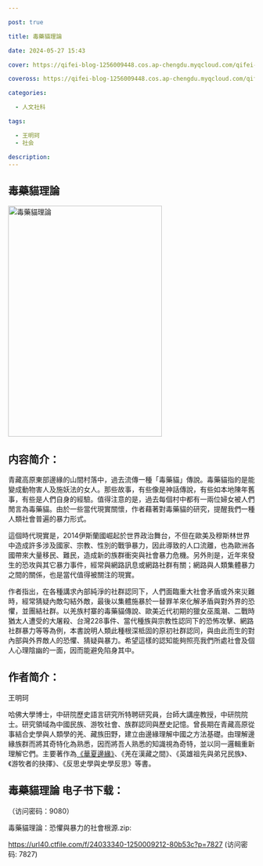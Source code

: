 ```yaml
---

post: true

title: 毒藥貓理論

date: 2024-05-27 15:43

cover: https://qifei-blog-1256009448.cos.ap-chengdu.myqcloud.com/qifei-blog/6606c0cc9f345e8d03852227.jpg

coveross: https://qifei-blog-1256009448.cos.ap-chengdu.myqcloud.com/qifei-blog/6606c0cc9f345e8d03852227.jpg

categories:

  - 人文社科

tags:

  - 王明珂
  - 社会

description:
---
```


## 毒藥貓理論
<img alt="毒藥貓理論 " class="aligncenter loading" data-was-processed="true" decoding="async" fetchpriority="high" height="471" src="https://qifei-blog-1256009448.cos.ap-chengdu.myqcloud.com/qifei-blog/6606c0cc9f345e8d03852227.jpg " style="cursor: zoom-in;" width="314"/>

## 内容简介：

青藏高原東部邊緣的山間村落中，過去流傳一種「毒藥貓」傳說。毒藥貓指的是能變成動物害人及施妖法的女人。那些故事，有些像是神話傳說，有些如本地陳年舊事，有些是人們自身的經驗。值得注意的是，過去每個村中都有一兩位婦女被人們閒言為毒藥貓。由於一些當代現實關懷，作者藉著對毒藥貓的研究，提醒我們一種人類社會普遍的暴力形式。

這個時代現實是，2014伊斯蘭國崛起於世界政治舞台，不但在歐美及穆斯林世界中造成許多涉及國家、宗教、性別的戰爭暴力，因此導致的人口流離，也為歐洲各國帶來大量移民、難民，造成新的族群衝突與社會暴力危機。另外則是，近年來發生的恐攻與其它暴力事件，經常與網路訊息或網路社群有關；網路與人類集體暴力之間的關係，也是當代值得被關注的現實。

作者指出，在各種講求內部純淨的社群認同下，人們面臨重大社會矛盾或外來災難時，經常猜疑內敵勾結外敵，最後以集體施暴於一替罪羊來化解矛盾與對外界的恐懼，並團結社群。以羌族村寨的毒藥貓傳說、歐美近代初期的獵女巫風潮、二戰時猶太人遭受的大屠殺、台灣228事件、當代種族與宗教性認同下的恐怖攻擊、網路社群暴力等等為例，本書說明人類此種根深柢固的原初社群認同，與由此而生的對內部與外界敵人的恐懼、猜疑與暴力。希望這樣的認知能夠照亮我們所處社會及個人心理陰幽的一面，因而能避免陷身其中。

## 作者简介：

王明珂

哈佛大學博士，中研院歷史語言研究所特聘研究員，台師大講座教授，中研院院士。研究領域為中國民族、游牧社會、族群認同與歷史記憶。曾長期在青藏高原從事結合史學與人類學的羌、藏族田野，建立由邊緣理解中國之方法基礎。由理解邊緣族群而將其奇特化為熟悉，因而將吾人熟悉的知識視為奇特，並以同一邏輯重新理解它們。主要著作為<a href="https://www.huibooks.com/9845.html">《華夏邊緣》</a>、《羌在漢藏之間》、《英雄祖先與弟兄民族》、《游牧者的抉擇》、《反思史學與史學反思》等書。

## 毒藥貓理論 电子书下载：

 （访问密码：9080）

毒藥貓理論：恐懼與暴力的社會根源.zip: 

https://url40.ctfile.com/f/24033340-1250009212-80b53c?p=7827 (访问密码: 7827)
